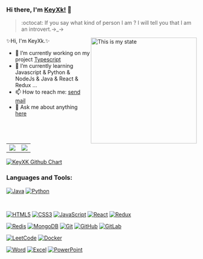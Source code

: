 

### Hi there, I'm [KeyXk!](https://github.com/thuankxk2701) 👋

> :octocat: If you say what kind of person I am ? I will tell you that I am an introvert.→_→

<img align="right" alt="This is my state" src="https://media.giphy.com/media/836HiJc7pgzy8iNXCn/giphy.gif" width="280"/>

✨Hi, I'm KeyXk.✨

- 🔭 I’m currently working on my project [Typescript](https://github.com/thuankxk2701/Typescript)
- 🌱 I’m currently learning Javascript & Python & NodeJs & Java & React & Redux ...
- 📫 How to reach me: [send mail](mailto:ttctde@gmail.com)
- 💬 Ask me about anything [here](https://github.com/thuankxk2701/InterfaceProfile/issues)
<br />


<table border="0">
    <tr>
        <td><center><img align="center" src="https://github-readme-stats.vercel.app/api?username=thuankxk2701&show_icons=true&count_private=true&hide_title=true&theme=cobalt"></center></td>
        <td><center><img align="center" src="https://github-readme-stats.anuraghazra1.vercel.app/api/top-langs/?username=thuankxk2701&count_private=true&layout=compact&theme=merko" /></center></td>
    </tr>
</table>
<a href="https://github.com/thuankxk2701"><img src="https://ghchart.rshah.org/409ba5/thuankxk2701" alt="KeyXK Github Chart" /></a>


### Languages and Tools:

[![Java](https://img.shields.io/badge/Java-orange?style=flat&logo=java&logoColor=white&https://github.com/thuankxk2701)](https://github.com/thuankxk2701) 
[![Python](https://img.shields.io/badge/Python-3776ab?style=flat&logo=Python&logoColor=white&link=https://github.com/thuankxk2701)](https://github.com/thuankxk2701) 

<br>

[![HTML5](https://img.shields.io/badge/-HTML5-E34F26?style=flat&logo=html5&logoColor=white&link=https://github.com/thuankxk2701)](https://github.com/thuankxk2701) 
[![CSS3](https://img.shields.io/badge/-CSS3-1572B6?style=flat&logo=css3&link=https://github.com/thuankxk2701)](https://github.com/thuankxk2701) 
[![JavaScript](https://img.shields.io/badge/-JavaScript-black?style=flat&logo=javascript&link=https://github.com/thuankxk2701)](https://github.com/thuankxk2701) 
[![React](https://img.shields.io/badge/React-grey?style=flat&logo=React&logoColor=61dafb&https://github.com/thuankxk2701)](https://github.com/thuankxk2701) 
[![Redux](https://img.shields.io/badge/Redux-593d88?style=flat&logo=Redux&logoColor=white&https://github.com/thuankxk2701)](https://github.com/thuankxk2701) 
<br>

[![Redis](https://img.shields.io/badge/-Redis-black?style=flat&logo=redis&link=https://github.com/thuankxk2701)](https://github.com/thuankxk2701) 
[![MongoDB](https://img.shields.io/badge/MongoDB-cccccc?style=flat&logo=mongodb&logoColor=00ED64&https://github.com/thuankxk2701)](https://github.com/thuankxk2701) 
[![Git](https://img.shields.io/badge/-Git-black?style=flat&logo=git&link=https://github.com/thuankxk2701)](https://github.com/thuankxk2701) 
[![GitHub](https://img.shields.io/badge/-GitHub-181717?style=flat&logo=github&link=https://github.com/thuankxk2701)](https://github.com/thuankxk2701)
[![GitLab](https://img.shields.io/badge/-GitLab-FCA121?style=flat&logo=gitlab&link=https://github.com/thuankxk2701)](https://gitlab.com/thuankxk2701) 
<br>

[![LeetCode](https://img.shields.io/badge/-LeetCode-02569B?style=flat&logo=leetCode&link=https://github.com/thuankxk2701)](https://github.com/thuankxk2701)
[![Docker](https://img.shields.io/badge/-Docker-black?style=flat&logo=docker&link=https://github.com/thuankxk2701)](https://github.com/thuankxk2701)
<br>

[![Word](https://img.shields.io/badge/-Microsoft%20Word-164ead?style=flat&logo=microsoft%20word)](https://github.com/thuankxk2701)
[![Excel](https://img.shields.io/badge/-Microsoft%20Excel-026f39?style=flat&logo=microsoft%20excel)](https://github.com/thuankxk2701)
[![PowerPoint](https://img.shields.io/badge/-Microsoft%20PowerPoint-b9361a?style=flat&logo=microsoft%20powerpoint)](https://github.com/thuankxk2701)

